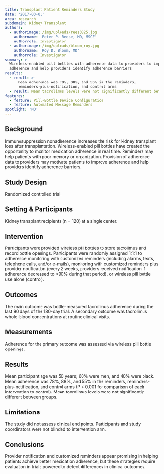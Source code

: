 ```yaml
---
title: Transplant Patient Reminders Study
date: '2017-03-01'
area: research
subdomain: Kidney Transplant
authors:
  - authorimage: /img/uploads/rees3825.jpg
    authorname: 'Peter P. Reese, MD, MSCE'
    authorrole: Investigator
  - authorimage: /img/uploads/bloom_roy.jpg
    authorname: 'Roy D. Bloom, MD'
    authorrole: Investigator
summary: >-
  Wireless-enabled pill bottles with adherence data to providers to improve
  adherence and help providers identify adherence barriers
results:
  - result: >-
      Mean adherence was 78%, 88%, and 55% in the reminders,
      reminders-plus-notification, and control arms 
  - result: Mean tacrolimus levels were not significantly different between groups
features:
  - feature: Pill-Bottle Device Configuration
  - feature: Automated Message Reminders
spotlight: 'NO'
---
```

## Background

Immunosuppression nonadherence increases the risk for kidney transplant loss after transplantation. Wireless-enabled pill bottles have created the opportunity to monitor medication adherence in real time. Reminders may help patients with poor memory or organization. Provision of adherence data to providers may motivate patients to improve adherence and help providers identify adherence barriers.



## Study Design

Randomized controlled trial.



## Setting & Participants

Kidney transplant recipients (n = 120) at a single center.



## Intervention

Participants were provided wireless pill bottles to store tacrolimus and record bottle openings. Participants were randomly assigned 1:1:1 to adherence monitoring with customized reminders (including alarms, texts, telephone calls, and/or e-mails), monitoring with customized reminders plus provider notification (every 2 weeks, providers received notification if adherence decreased to <90% during that period), or wireless pill bottle use alone (control).



## Outcomes

The main outcome was bottle-measured tacrolimus adherence during the last 90 days of the 180-day trial. A secondary outcome was tacrolimus whole-blood concentrations at routine clinical visits.



## Measurements

Adherence for the primary outcome was assessed via wireless pill bottle openings.



## Results

Mean participant age was 50 years; 60% were men, and 40% were black. Mean adherence was 78%, 88%, and 55% in the reminders, reminders-plus-notification, and control arms (P < 0.001 for comparison of each intervention to control). Mean tacrolimus levels were not significantly different between groups.



## Limitations

The study did not assess clinical end points. Participants and study coordinators were not blinded to intervention arm.



## Conclusions

Provider notification and customized reminders appear promising in helping patients achieve better medication adherence, but these strategies require evaluation in trials powered to detect differences in clinical outcomes.
